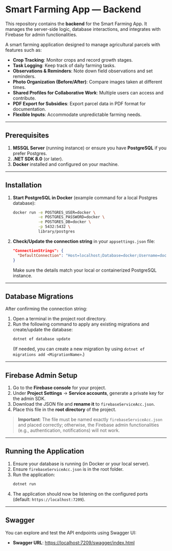 # Smart Farming App — Backend

This repository contains the **backend** for the Smart Farming App. It manages the server-side logic, database interactions, and integrates with Firebase for admin functionalities.

A smart farming application designed to manage agricultural parcels with features such as:
- **Crop Tracking**: Monitor crops and record growth stages.
- **Task Logging**: Keep track of daily farming tasks.
- **Observations & Reminders**: Note down field observations and set reminders.
- **Photo Organization (Before/After)**: Compare images taken at different times.
- **Shared Profiles for Collaborative Work**: Multiple users can access and contribute.
- **PDF Export for Subsidies**: Export parcel data in PDF format for documentation.
- **Flexible Inputs**: Accommodate unpredictable farming needs.

---

## Prerequisites

1. **MSSQL Server** (running instance) or ensure you have **PostgreSQL** if you prefer Postgres.
2. **.NET SDK 8.0** (or later).
3. **Docker** installed and configured on your machine.

---

## Installation

1. **Start PostgreSQL in Docker** (example command for a local Postgres database):
    ```bash
    docker run -e POSTGRES_USER=docker \
               -e POSTGRES_PASSWORD=docker \
               -e POSTGRES_DB=docker \
               -p 5432:5432 \
               library/postgres
    ```
2. **Check/Update the connection string** in your `appsettings.json` file:
    ```json
    "ConnectionStrings": {
      "DefaultConnection": "Host=localhost;Database=docker;Username=docker;Password=docker"
    }
    ```
    Make sure the details match your local or containerized PostgreSQL instance.

---

## Database Migrations

After confirming the connection string:

1. Open a terminal in the project root directory.
2. Run the following command to apply any existing migrations and create/update the database:
    ```bash
    dotnet ef database update
    ```
   (If needed, you can create a new migration by using `dotnet ef migrations add <MigrationName>`.)

---

## Firebase Admin Setup

1. Go to the **Firebase console** for your project.
2. Under **Project Settings** -> **Service accounts**, generate a private key for the admin SDK.
3. Download the JSON file and **rename it** to `firebaseServiceAcc.json`.
4. Place this file in the **root directory** of the project. 

> **Important**: The file must be named exactly `firebaseServiceAcc.json` and placed correctly; otherwise, the Firebase admin functionalities (e.g., authentication, notifications) will not work.

---

## Running the Application

1. Ensure your database is running (in Docker or your local server).
2. Ensure `firebaseServiceAcc.json` is in the root folder.
3. Run the application:
    ```bash
    dotnet run
    ```
4. The application should now be listening on the configured ports (default: `https://localhost:7209`).

---

## Swagger

You can explore and test the API endpoints using Swagger UI:
- **Swagger URL**: [https://localhost:7209/swagger/index.html](https://localhost:7209/swagger/index.html)
